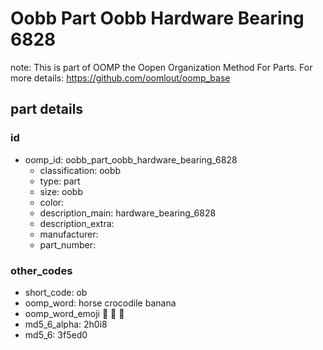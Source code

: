 # Oobb Part Oobb Hardware Bearing 6828  

note: This is part of OOMP the Oopen Organization Method For Parts. For more details: https://github.com/oomlout/oomp_base

##  part details





### id
* oomp_id: oobb_part_oobb_hardware_bearing_6828
  * classification: oobb
  * type: part
  * size: oobb
  * color: 
  * description_main: hardware_bearing_6828
  * description_extra: 
  * manufacturer: 
  * part_number: 

### other_codes
* short_code: ob
* oomp_word: horse crocodile banana
* oomp_word_emoji :horse: :crocodile: :banana:
* md5_6_alpha: 2h0i8
* md5_6: 3f5ed0